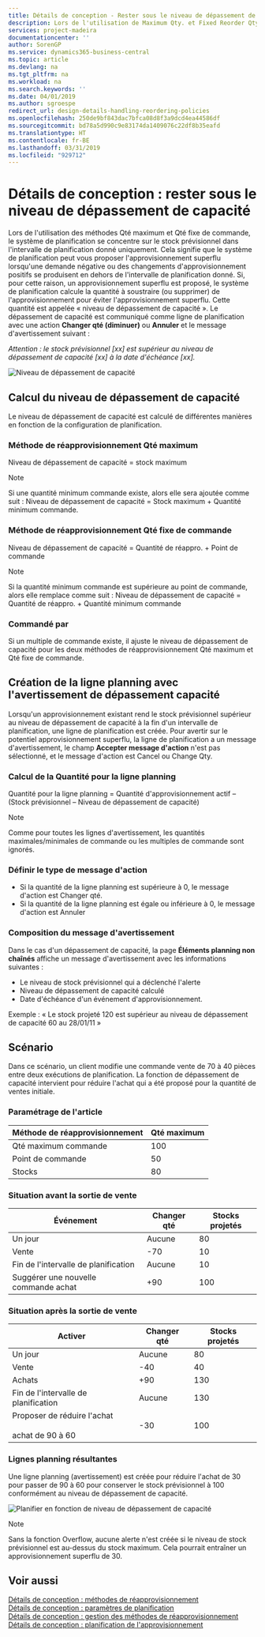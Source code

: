 ```yaml
---
title: Détails de conception - Rester sous le niveau de dépassement de capacité | Microsoft Docs
description: Lors de l'utilisation de Maximum Qty. et Fixed Reorder Qty., le système de planification se concentre sur le stock prévisionnel dans l'intervalle de planification donné uniquement. Cela signifie que le système de planification peut vous proposer l'approvisionnement superflu lorsqu'une demande négative ou des changements d'approvisionnement positifs se produisent en dehors de l'intervalle de planification donné.
services: project-madeira
documentationcenter: ''
author: SorenGP
ms.service: dynamics365-business-central
ms.topic: article
ms.devlang: na
ms.tgt_pltfrm: na
ms.workload: na
ms.search.keywords: ''
ms.date: 04/01/2019
ms.author: sgroespe
redirect_url: design-details-handling-reordering-policies
ms.openlocfilehash: 250de9bf843dac7bfca08d8f3a9dcd4ea44586df
ms.sourcegitcommit: bd78a5d990c9e83174da1409076c22df8b35eafd
ms.translationtype: HT
ms.contentlocale: fr-BE
ms.lasthandoff: 03/31/2019
ms.locfileid: "929712"
---
```

# <a name="design-details-staying-under-the-overflow-level"></a>Détails de conception : rester sous le niveau de dépassement de capacité
Lors de l'utilisation des méthodes Qté maximum et Qté fixe de commande, le système de planification se concentre sur le stock prévisionnel dans l'intervalle de planification donné uniquement. Cela signifie que le système de planification peut vous proposer l'approvisionnement superflu lorsqu'une demande négative ou des changements d'approvisionnement positifs se produisent en dehors de l'intervalle de planification donné. Si, pour cette raison, un approvisionnement superflu est proposé, le système de planification calcule la quantité à soustraire (ou supprimer) de l'approvisionnement pour éviter l'approvisionnement superflu. Cette quantité est appelée « niveau de dépassement de capacité ». Le dépassement de capacité est communiqué comme ligne de planification avec une action **Changer qté (diminuer)** ou **Annuler** et le message d'avertissement suivant :  

*Attention : le stock prévisionnel [xx] est supérieur au niveau de dépassement de capacité [xx] à la date d'échéance [xx].*  

![Niveau de dépassement de capacité](media/supplyplanning_2_overflow1_new.png "Niveau de dépassement de capacité")  

##  <a name="calculating-the-overflow-level"></a>Calcul du niveau de dépassement de capacité  
Le niveau de dépassement de capacité est calculé de différentes manières en fonction de la configuration de planification.  

### <a name="maximum-qty-reordering-policy"></a>Méthode de réapprovisionnement Qté maximum  
Niveau de dépassement de capacité = stock maximum  

> [!NOTE]  
>  Si une quantité minimum commande existe, alors elle sera ajoutée comme suit : Niveau de dépassement de capacité = Stock maximum + Quantité minimum commande.  

### <a name="fixed-reorder-qty-reordering-policy"></a>Méthode de réapprovisionnement Qté fixe de commande  
Niveau de dépassement de capacité = Quantité de réappro. + Point de commande  

> [!NOTE]  
>  Si la quantité minimum commande est supérieure au point de commande, alors elle remplace comme suit : Niveau de dépassement de capacité = Quantité de réappro. + Quantité minimum commande  

### <a name="order-multiple"></a>Commandé par  
Si un multiple de commande existe, il ajuste le niveau de dépassement de capacité pour les deux méthodes de réapprovisionnement Qté maximum et Qté fixe de commande.  

##  <a name="creating-the-planning-line-with-overflow-warning"></a>Création de la ligne planning avec l'avertissement de dépassement capacité  
Lorsqu'un approvisionnement existant rend le stock prévisionnel supérieur au niveau de dépassement de capacité à la fin d'un intervalle de planification, une ligne de planification est créée. Pour avertir sur le potentiel approvisionnement superflu, la ligne de planification a un message d'avertissement, le champ **Accepter message d'action** n'est pas sélectionné, et le message d'action est Cancel ou Change Qty.  

### <a name="calculating-the-planning-line-quantity"></a>Calcul de la Quantité pour la ligne planning  
Quantité pour la ligne planning = Quantité d'approvisionnement actif – (Stock prévisionnel – Niveau de dépassement de capacité)  

> [!NOTE]  
>  Comme pour toutes les lignes d'avertissement, les quantités maximales/minimales de commande ou les multiples de commande sont ignorés.  

### <a name="defining-the-action-message-type"></a>Définir le type de message d'action  

-   Si la quantité de la ligne planning est supérieure à 0, le message d'action est Changer qté.  
-   Si la quantité de la ligne planning est égale ou inférieure à 0, le message d'action est Annuler  

### <a name="composing-the-warning-message"></a>Composition du message d'avertissement  
Dans le cas d'un dépassement de capacité, la page **Éléments planning non chaînés** affiche un message d'avertissement avec les informations suivantes :  

-   Le niveau de stock prévisionnel qui a déclenché l'alerte  
-   Niveau de dépassement de capacité calculé  
-   Date d'échéance d'un événement d'approvisionnement.  

Exemple : « Le stock projeté 120 est supérieur au niveau de dépassement de capacité 60 au 28/01/11 »  

## <a name="scenario"></a>Scénario  
Dans ce scénario, un client modifie une commande vente de 70 à 40 pièces entre deux exécutions de planification. La fonction de dépassement de capacité intervient pour réduire l'achat qui a été proposé pour la quantité de ventes initiale.  

### <a name="item-setup"></a>Paramétrage de l'article  

|Méthode de réapprovisionnement|Qté maximum|  
|-----------------------|------------------|  
|Qté maximum commande|100|  
|Point de commande|50|  
|Stocks|80|  

### <a name="situation-before-sales-decrease"></a>Situation avant la sortie de vente  

|Événement|Changer qté|Stocks projetés|  
|-----------|-----------------|-------------------------|  
|Un jour|Aucune|80|  
|Vente|-70|10|  
|Fin de l'intervalle de planification|Aucune|10|  
|Suggérer une nouvelle commande achat|+90|100|  

### <a name="situation-after-sales-decrease"></a>Situation après la sortie de vente  

|Activer|Changer qté|Stocks projetés|  
|------------|-----------------|-------------------------|  
|Un jour|Aucune|80|  
|Vente|-40|40|  
|Achats|+90|130|  
|Fin de l'intervalle de planification|Aucune|130|  
|Proposer de réduire l'achat<br /><br /> achat de 90 à 60|-30|100|  

### <a name="resulting-planning-lines"></a>Lignes planning résultantes  
 Une ligne planning (avertissement) est créée pour réduire l'achat de 30 pour passer de 90 à 60 pour conserver le stock prévisionnel à 100 conformément au niveau de dépassement de capacité.  

![Planifier en fonction de niveau de dépassement de capacité](media/nav_app_supply_planning_2_overflow2.png "Planifier en fonction de niveau de dépassement de capacité")  

> [!NOTE]  
>  Sans la fonction Overflow, aucune alerte n'est créée si le niveau de stock prévisionnel est au-dessus du stock maximum. Cela pourrait entraîner un approvisionnement superflu de 30.  

## <a name="see-also"></a>Voir aussi  
[Détails de conception : méthodes de réapprovisionnement](design-details-reordering-policies.md)   
[Détails de conception : paramètres de planification](design-details-planning-parameters.md)   
[Détails de conception : gestion des méthodes de réapprovisionnement](design-details-handling-reordering-policies.md)   
[Détails de conception : planification de l'approvisionnement](design-details-supply-planning.md)
